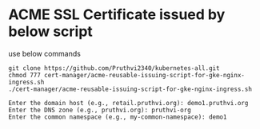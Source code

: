 # ACME SSL Certificate issued by below script

use below commands
```
git clone https://github.com/Pruthvi2340/kubernetes-all.git
chmod 777 cert-manager/acme-reusable-issuing-script-for-gke-nginx-ingress.sh
./cert-manager/acme-reusable-issuing-script-for-gke-nginx-ingress.sh
```
```
Enter the domain host (e.g., retail.pruthvi.org): demo1.pruthvi.org
Enter the DNS zone (e.g., pruthvi.org): pruthvi-org
Enter the common namespace (e.g., my-common-namespace): demo1
```
